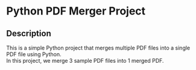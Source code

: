 # Python PDF Merger Project

## Description
This is a simple Python project that merges multiple PDF files into a single PDF file using Python.  
In this project, we merge 3 sample PDF files into 1 merged PDF.
